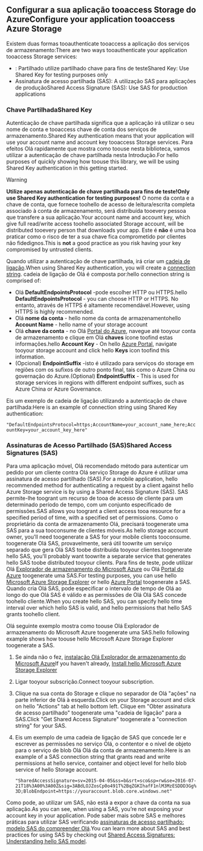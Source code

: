 ## <a name="configure-your-application-tooaccess-azure-storage"></a><span data-ttu-id="6badd-101">Configurar a sua aplicação tooaccess Storage do Azure</span><span class="sxs-lookup"><span data-stu-id="6badd-101">Configure your application tooaccess Azure Storage</span></span>
<span data-ttu-id="6badd-102">Existem duas formas tooauthenticate tooaccess a aplicação dos serviços de armazenamento:</span><span class="sxs-lookup"><span data-stu-id="6badd-102">There are two ways tooauthenticate your application tooaccess Storage services:</span></span>

* <span data-ttu-id="6badd-103">: Partilhado utilize partilhado chave para fins de teste</span><span class="sxs-lookup"><span data-stu-id="6badd-103">Shared Key: Use Shared Key for testing purposes only</span></span>
* <span data-ttu-id="6badd-104">Assinatura de acesso partilhada (SAS): A utilização SAS para aplicações de produção</span><span class="sxs-lookup"><span data-stu-id="6badd-104">Shared Access Signature (SAS): Use SAS for production applications</span></span>

### <a name="shared-key"></a><span data-ttu-id="6badd-105">Chave Partilhada</span><span class="sxs-lookup"><span data-stu-id="6badd-105">Shared Key</span></span>
<span data-ttu-id="6badd-106">Autenticação de chave partilhada significa que a aplicação irá utilizar o seu nome de conta e tooaccess chave de conta dos serviços de armazenamento.</span><span class="sxs-lookup"><span data-stu-id="6badd-106">Shared Key authentication means that your application will use your account name and account key tooaccess Storage services.</span></span> <span data-ttu-id="6badd-107">Para efeitos Olá rapidamente que mostra como toouse nesta biblioteca, vamos utilizar a autenticação de chave partilhada nesta Introdução.</span><span class="sxs-lookup"><span data-stu-id="6badd-107">For hello purposes of quickly showing how toouse this library, we will be using Shared Key authentication in this getting started.</span></span>

> [!WARNING] 
> <span data-ttu-id="6badd-108">**Utilize apenas autenticação de chave partilhada para fins de teste!**</span><span class="sxs-lookup"><span data-stu-id="6badd-108">**Only use Shared Key authentication for testing purposes!**</span></span> <span data-ttu-id="6badd-109">O nome da conta e a chave de conta, que fornece toohello de acesso de leitura/escrita completa associado à conta de armazenamento, será distribuída tooevery pessoa que transfere a sua aplicação.</span><span class="sxs-lookup"><span data-stu-id="6badd-109">Your account name and account key, which give full read/write access toohello associated Storage account, will be distributed tooevery person that downloads your app.</span></span> <span data-ttu-id="6badd-110">Este é **não** é uma boa praticar como o risco de ter a sua chave fica comprometido por clientes não fidedignos.</span><span class="sxs-lookup"><span data-stu-id="6badd-110">This is **not** a good practice as you risk having your key compromised by untrusted clients.</span></span>
> 
> 

<span data-ttu-id="6badd-111">Quando utilizar a autenticação de chave partilhada, irá criar um [cadeia de ligação](../articles/storage/common/storage-configure-connection-string.md).</span><span class="sxs-lookup"><span data-stu-id="6badd-111">When using Shared Key authentication, you will create a [connection string](../articles/storage/common/storage-configure-connection-string.md).</span></span> <span data-ttu-id="6badd-112">cadeia de ligação de Olá é composta por:</span><span class="sxs-lookup"><span data-stu-id="6badd-112">hello connection string is comprised of:</span></span>  

* <span data-ttu-id="6badd-113">Olá **DefaultEndpointsProtocol** -pode escolher HTTP ou HTTPS.</span><span class="sxs-lookup"><span data-stu-id="6badd-113">hello **DefaultEndpointsProtocol** - you can choose HTTP or HTTPS.</span></span> <span data-ttu-id="6badd-114">No entanto, através de HTTPS é altamente recomendável.</span><span class="sxs-lookup"><span data-stu-id="6badd-114">However, using HTTPS is highly recommended.</span></span>
* <span data-ttu-id="6badd-115">Olá **nome da conta** - hello nome da conta de armazenamento</span><span class="sxs-lookup"><span data-stu-id="6badd-115">hello **Account Name** - hello name of your storage account</span></span>
* <span data-ttu-id="6badd-116">Olá **chave da conta** - no Olá [Portal do Azure](https://portal.azure.com), navegue até tooyour conta de armazenamento e clique em Olá **chaves** ícone toofind estas informações.</span><span class="sxs-lookup"><span data-stu-id="6badd-116">hello **Account Key** - On hello [Azure Portal](https://portal.azure.com), navigate tooyour storage account and click hello **Keys** icon toofind this information.</span></span>
* <span data-ttu-id="6badd-117">(Opcional) **EndpointSuffix** -isto é utilizado para serviços do storage em regiões com os sufixos de outro ponto final, tais como o Azure China ou governação do Azure.</span><span class="sxs-lookup"><span data-stu-id="6badd-117">(Optional) **EndpointSuffix** - This is used for storage services in regions with different endpoint suffixes, such as Azure China or Azure Governance.</span></span>

<span data-ttu-id="6badd-118">Eis um exemplo de cadeia de ligação utilizando a autenticação de chave partilhada:</span><span class="sxs-lookup"><span data-stu-id="6badd-118">Here is an example of connection string using Shared Key authentication:</span></span>

`"DefaultEndpointsProtocol=https;AccountName=your_account_name_here;AccountKey=your_account_key_here"`

### <a name="shared-access-signatures-sas"></a><span data-ttu-id="6badd-119">Assinaturas de Acesso Partilhado (SAS)</span><span class="sxs-lookup"><span data-stu-id="6badd-119">Shared Access Signatures (SAS)</span></span>
<span data-ttu-id="6badd-120">Para uma aplicação móvel, Olá recomendado método para autenticar um pedido por um cliente contra Olá serviço Storage do Azure é utilizar uma assinatura de acesso partilhado (SAS).</span><span class="sxs-lookup"><span data-stu-id="6badd-120">For a mobile application, hello recommended method for authenticating a request by a client against hello Azure Storage service is by using a Shared Access Signature (SAS).</span></span> <span data-ttu-id="6badd-121">SAS permite-lhe toogrant um recurso de tooa de acesso de cliente para um determinado período de tempo, com um conjunto especificado de permissões.</span><span class="sxs-lookup"><span data-stu-id="6badd-121">SAS allows you toogrant a client access tooa resource for a specified period of time, with a specified set of permissions.</span></span>
<span data-ttu-id="6badd-122">Como o proprietário da conta de armazenamento Olá, precisará toogenerate uma SAS para a sua tooconsume de clientes móveis.</span><span class="sxs-lookup"><span data-stu-id="6badd-122">As hello storage account owner, you'll need toogenerate a SAS for your mobile clients tooconsume.</span></span> <span data-ttu-id="6badd-123">toogenerate Olá SAS, provavelmente, será útil toowrite um serviço separado que gera Olá SAS toobe distribuída tooyour clientes.</span><span class="sxs-lookup"><span data-stu-id="6badd-123">toogenerate hello SAS, you'll probably want toowrite a separate service that generates hello SAS toobe distributed tooyour clients.</span></span> <span data-ttu-id="6badd-124">Para fins de teste, pode utilizar Olá [Explorador de armazenamento do Microsoft Azure](http://storageexplorer.com) ou Olá [Portal do Azure](https://portal.azure.com) toogenerate uma SAS.</span><span class="sxs-lookup"><span data-stu-id="6badd-124">For testing purposes, you can use hello [Microsoft Azure Storage Explorer](http://storageexplorer.com) or hello [Azure Portal](https://portal.azure.com) toogenerate a SAS.</span></span> <span data-ttu-id="6badd-125">Quando cria Olá SAS, pode especificar o intervalo de tempo de Olá ao longo do que Olá SAS é válido e as permissões de Olá Olá SAS concede toohello cliente.</span><span class="sxs-lookup"><span data-stu-id="6badd-125">When you create hello SAS, you can specify hello time interval over which hello SAS is valid, and hello permissions that hello SAS grants toohello client.</span></span>

<span data-ttu-id="6badd-126">Olá seguinte exemplo mostra como toouse Olá Explorador de armazenamento do Microsoft Azure toogenerate uma SAS.</span><span class="sxs-lookup"><span data-stu-id="6badd-126">hello following example shows how toouse hello Microsoft Azure Storage Explorer toogenerate a SAS.</span></span>

1. <span data-ttu-id="6badd-127">Se ainda não o fez, [instalação Olá Explorador de armazenamento do Microsoft Azure](http://storageexplorer.com)</span><span class="sxs-lookup"><span data-stu-id="6badd-127">If you haven't already, [Install hello Microsoft Azure Storage Explorer](http://storageexplorer.com)</span></span>
2. <span data-ttu-id="6badd-128">Ligar tooyour subscrição.</span><span class="sxs-lookup"><span data-stu-id="6badd-128">Connect tooyour subscription.</span></span>
3. <span data-ttu-id="6badd-129">Clique na sua conta do Storage e clique no separador de Olá "ações" na parte inferior de Olá à esquerda.</span><span class="sxs-lookup"><span data-stu-id="6badd-129">Click on your Storage account and click on hello "Actions" tab at hello bottom left.</span></span> <span data-ttu-id="6badd-130">Clique em "Obter assinatura de acesso partilhado" toogenerate uma "cadeia de ligação" para a SAS.</span><span class="sxs-lookup"><span data-stu-id="6badd-130">Click "Get Shared Access Signature" toogenerate a "connection string" for your SAS.</span></span>
4. <span data-ttu-id="6badd-131">Eis um exemplo de uma cadeia de ligação de SAS que concede ler e escrever as permissões no serviço Olá, o contentor e o nível de objeto para o serviço de blob Olá Olá da conta de armazenamento.</span><span class="sxs-lookup"><span data-stu-id="6badd-131">Here is an example of a SAS connection string that grants read and write permissions at hello service, container and object level for hello blob service of hello Storage account.</span></span>
   
   `"SharedAccessSignature=sv=2015-04-05&ss=b&srt=sco&sp=rw&se=2016-07-21T18%3A00%3A00Z&sig=3ABdLOJZosCp0o491T%2BqZGKIhafF1nlM3MzESDDD3Gg%3D;BlobEndpoint=https://youraccount.blob.core.windows.net"`

<span data-ttu-id="6badd-132">Como pode, ao utilizar um SAS, não está a expor a chave da conta na sua aplicação.</span><span class="sxs-lookup"><span data-stu-id="6badd-132">As you can see, when using a SAS, you’re not exposing your account key in your application.</span></span> <span data-ttu-id="6badd-133">Pode saber mais sobre SAS e melhores práticas para utilizar SAS verificando [assinaturas de acesso partilhado: modelo SAS do compreender Olá](../articles/storage/common/storage-dotnet-shared-access-signature-part-1.md).</span><span class="sxs-lookup"><span data-stu-id="6badd-133">You can learn more about SAS and best practices for using SAS by checking out [Shared Access Signatures: Understanding hello SAS model](../articles/storage/common/storage-dotnet-shared-access-signature-part-1.md).</span></span>

